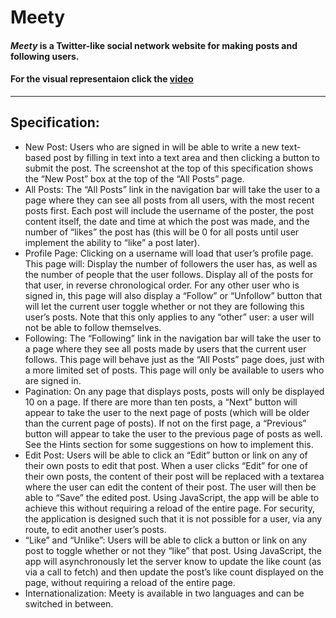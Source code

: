 # **Meety**

#### ***Meety*** is a Twitter-like social network website for making posts and following users.

#### For the visual representaion click the [video](https://youtu.be/Jw2R_pXzvtg)
---

## **Specification:**

* New Post: Users who are signed in will be able to write a new text-based post by filling in text into a text area and then clicking a button to submit the post.
The screenshot at the top of this specification shows the “New Post” box at the top of the “All Posts” page.
* All Posts: The “All Posts” link in the navigation bar will take the user to a page where they can see all posts from all users, with the most recent posts first.
Each post will include the username of the poster, the post content itself, the date and time at which the post was made, and the number of “likes” the post has (this will be 0 for all posts until user implement the ability to “like” a post later).
* Profile Page: Clicking on a username will load that user’s profile page. This page will:
Display the number of followers the user has, as well as the number of people that the user follows.
Display all of the posts for that user, in reverse chronological order.
For any other user who is signed in, this page will also display a “Follow” or “Unfollow” button that will let the current user toggle whether or not they are following this user’s posts. Note that this only applies to any “other” user: a user will not be able to follow themselves.
* Following: The “Following” link in the navigation bar will take the user to a page where they see all posts made by users that the current user follows.
This page will behave just as the “All Posts” page does, just with a more limited set of posts.
This page will only be available to users who are signed in.
* Pagination: On any page that displays posts, posts will only be displayed 10 on a page. If there are more than ten posts, a “Next” button will appear to take the user to the next page of posts (which will be older than the current page of posts). If not on the first page, a “Previous” button will appear to take the user to the previous page of posts as well.
See the Hints section for some suggestions on how to implement this.
* Edit Post: Users will be able to click an “Edit” button or link on any of their own posts to edit that post.
When a user clicks “Edit” for one of their own posts, the content of their post will be replaced with a textarea where the user can edit the content of their post.
The user will then be able to “Save” the edited post. Using JavaScript, the app will  be able to achieve this without requiring a reload of the entire page.
For security, the application is designed such that it is not possible for a user, via any route, to edit another user’s posts.
* “Like” and “Unlike”: Users will be able to click a button or link on any post to toggle whether or not they “like” that post.
Using JavaScript, the app will asynchronously let the server know to update the like count (as via a call to fetch) and then update the post’s like count displayed on the page, without requiring a reload of the entire page.
* Internationalization: Meety is available in two languages and can be switched in between.

